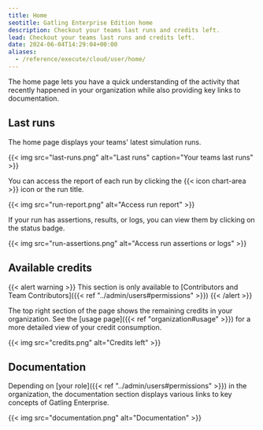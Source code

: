 ```yaml
---
title: Home
seotitle: Gatling Enterprise Edition home
description: Checkout your teams last runs and credits left.
lead: Checkout your teams last runs and credits left.
date: 2024-06-04T14:29:04+00:00
aliases:
  - /reference/execute/cloud/user/home/
---
```


The home page lets you have a quick understanding of the activity that recently happened in your organization while also providing key links to documentation.

## Last runs

The home page displays your teams' latest simulation runs.

{{< img src="last-runs.png" alt="Last runs" caption="Your teams last runs" >}}

You can access the report of each run by clicking the {{< icon chart-area >}} icon or the run title.

{{< img src="run-report.png" alt="Access run report" >}}

If your run has assertions, results, or logs, you can view them by clicking on the status badge.

{{< img src="run-assertions.png" alt="Access run assertions or logs" >}}

## Available credits

{{< alert warning >}}
This section is only available to [Contributors and Team Contributors]({{< ref "../admin/users#permissions" >}})
{{< /alert >}}

The top right section of the page shows the remaining credits in your organization. See the [usage page]({{< ref "organization#usage" >}}) for a more detailed view of your credit consumption.

{{< img src="credits.png" alt="Credits left" >}}

## Documentation

Depending on [your role]({{< ref "../admin/users#permissions" >}}) in the organization, the documentation section displays various links to key concepts of Gatling Enterprise.

{{< img src="documentation.png" alt="Documentation" >}}
